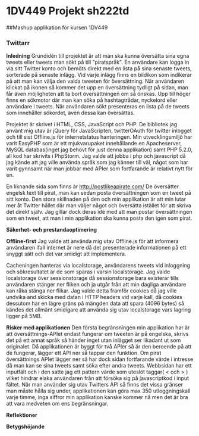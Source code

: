 # 1DV449 Projekt sh222td 

##Mashup applikation för kursen 1DV449

### Twittarr

<strong>Inledning</strong>
Grundidén till projektet är att man ska kunna översätta sina egna tweets eller tweets man sökt på till "piratspråk". En användare kan logga in via sitt Twitter konto och bemöts direkt med en lista på sina senaste tweets, sorterade på senaste inlägg. Vid varje inlägg finns en bildikon som indikerar på att man kan välja den valda tweeten för översättning. När användaren klickat på ikonen så kommer det upp en översättning tydligt på sidan, man får även möjligheten att ta bort översättningen om så önskas. Upp till höger finns en sökmotor där man kan söka på hashtagtrådar, nyckelord eller användare i tweets. När användaren sökt presenteras en lista på de tweets som innehåller sökordet, även dessa kan översättas.

Projektet är skrivet i HTML, CSS, JavaScript och PHP. De bibliotek jag använt mig utav är jQuery för JavaScripten, twitterOAuth för twitter inlogget och till sist Offline.js för internetstatus hanteringen. Min utvecklingsmiljö har varit EasyPHP som är ett mjukvarupaket innehållande en Apacheserver, MySQL databas(inget jag behövt för just denna applikation) samt PHP 5.2.0, all kod har skrivits i PhpStorm. Jag valde att jobba i php och javascript då jag kände att jag ville använda språk som jag känner till väl, något som har varit gynnsamt när man jobbar med APIer som fortfarande är relativt nytt för en.

En liknande sida som finns är http://postlikeapirate.com/ De översätter engelsk text till pirat, man kan sedan posta översättningen som en tweet på sitt konto. Den stora skillnaden på den och min applikation är att min lutar mer åt Twitter hållet där man väljer något och översätta istället för att skriva det direkt själv. Jag gillar dock deras idé med att man postar översättningen som en tweet, att man i min applikation ska kunna posta den igen som pirat. 

<strong>Säkerhet- och prestandaoptimering</strong>


<strong>Offline-first</strong>
Jag valde att använda mig utav Offline.js för att informera användaren ifall internet är nere då det presenterade informationen på ett snyggt sätt och det var smidigt att implementera.

Cacheningen hanteras via localstorage, användarens tweets vid inloggning och sökresultatet är de som sparas i varsin localstorage. Jag valde localstorage över sessionstorage då sessionstorage bara existerar tills användaren stänger ner fliken och ja utgår från att min dagliga användare kan råka stänga ner flikar. Jag valde detta framför cookies då jag ville undvika and skicka med datan i HTTP headers vid varje kall, då cookies dessutom har en lägre gräns på mängden data att spara (4096 bytes) så kändes det allmänt smidigare att använda sig utav localstorage vars lagring ligger på 5MB.

<strong>Risker med applikationen</strong>
Den första begränsningen min applikation har är att översättnings-APIet endast fungerar om tweeten är på engelska, skrivs det på ett annat språk så händer inget utan inlägget ser likadant ut som originalet.
Då applikationen är byggt för två APIer så är den beroende på att de fungerar, lägger ett API ner så tappar den funktion. Om pirat översättnings APIet lägger ner så har dock sidan fortfarande värde i intresse då man kan se sina tweets samt söka efter andra tweets.
Webbsidan har ett inputfält och i den satte jag ett pattern värde som uteslöt taggar( < och > ) vilket hindrar elaka användaren från att försöka sig på javascriptkod i input fältet.
När man använder sig utav Twitters API så finns det vissa gränser man måste hålla sig under, applikationen kan göra max 350 utloggningskall varje timme, inga siffror min applikation kanske kommer nå men det är bra att vara medveten om ens begränsningar.

<strong>Reflektioner</strong>


<strong>Betygshöjande</strong>


